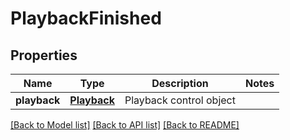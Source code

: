 # PlaybackFinished

## Properties
Name | Type | Description | Notes
------------ | ------------- | ------------- | -------------
**playback** | [**Playback**](Playback.md) | Playback control object | 

[[Back to Model list]](../README.md#documentation-for-models) [[Back to API list]](../README.md#documentation-for-api-endpoints) [[Back to README]](../README.md)


